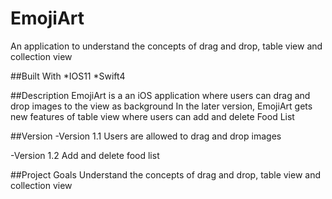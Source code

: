 # EmojiArt
An application to understand the concepts of drag and drop, table view and collection view

##Built With
*IOS11
*Swift4

##Description
EmojiArt is a an iOS application where users can drag and drop images to the view as background
In the later version, EmojiArt gets new features of table view where users can add and delete Food List


##Version
-Version 1.1 
Users are allowed to drag and drop images

-Version 1.2
Add and delete food list

##Project Goals
Understand the concepts of drag and drop, table view and collection view

